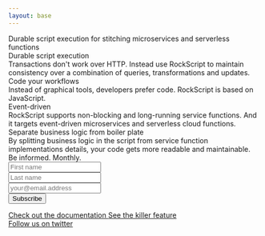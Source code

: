 ```yaml
---
layout: base
---
```


<div class="tagline-full-width">
  <div class="wrapper">
    <div class="tag-line">
      Durable script execution for stitching microservices and serverless functions
    </div>
  </div>
</div>

<main class="page-content" aria-label="Content">
  <div class="wrapper">
    <div class="home">
      <div class="description">
        <div class="index-paragraph">
          <div class="index-title">Durable script execution</div>
          Transactions don't work over HTTP.  Instead use RockScript to maintain consistency over 
          a combination of queries, transformations and updates.
        </div>
        <div class="index-paragraph">
          <div class="index-title">Code your workflows</div>
          Instead of graphical tools, developers prefer code.  RockScript is based on JavaScript.
        </div>
        <div class="index-paragraph">
          <div class="index-title">Event-driven</div>
          RockScript supports non-blocking and long-running service functions.  And it targets
          event-driven microservices and serverless cloud functions.  
        </div>
        <div class="index-paragraph">
          <div class="index-title">Separate business logic from boiler plate</div>
          By splitting business logic in the script from service function implementations details, 
          your code gets more readable and maintainable. 
        </div>
      </div>
      <div class="footer-col-wrapper">
        <div class="footer-col footer-col-1">
          <!-- Begin MailChimp Signup Form -->
          <div id="newsletter">
            <div class="newsletter-title">Be informed. Monthly.</div>
            <form action="//rockscript.us14.list-manage.com/subscribe/post?u=95aa3248b4dd2535b145feac6&amp;id=d88044ce98" method="post" id="mc-embedded-subscribe-form" name="mc-embedded-subscribe-form" class="validate" target="_blank" novalidate>
              <div class="newsletter-field">
                <input type="text" value="" name="FNAME" class="newsletter-input" id="mce-FNAME" placeholder="First name">
              </div>
              <div class="newsletter-field">
                <input type="text" value="" name="LNAME" class="newsletter-input" id="mce-LNAME" placeholder="Last name">
              </div>
              <div class="newsletter-field">
                <input type="email" value="" name="EMAIL" class="newsletter-input newsletter-email" id="mce-EMAIL" placeholder="your@email.address">
              </div>
              <div style="position: absolute; left: -5000px;" aria-hidden="true">
                <input type="text" name="b_95aa3248b4dd2535b145feac6_d88044ce98" tabindex="-1" value="">
              </div>
              <div class="newsletter-button">
                <input class="red-button" type="submit" value="Subscribe" name="subscribe" id="mc-embedded-subscribe">
              </div>
            </form>
          </div>
          <!--End mc_embed_signup-->
        </div>
        <div class="footer-col footer-col-2">
          <a class="light-grey-box" href="docs/">
            Check out the documentation
          </a>
          <a class="light-grey-box" href="/products#webui">
            See the killer feature
          </a>
        </div>
        <div class="footer-col footer-col-3">
          <a class="light-grey-box" href="https://twitter.com/rockscript_io">
            Follow us on twitter
          </a>
        </div>
      </div>
    </div>
  </div>
</main>

